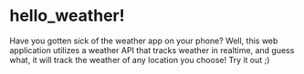 # hello_weather!
Have you gotten sick of the weather app on your phone? Well, this web application utilizes a weather API that tracks weather in realtime, and guess what, it will track the weather of any location you choose! Try it out ;)
